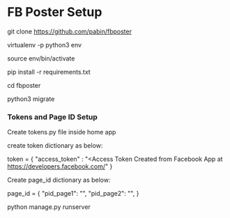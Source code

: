 # FB Poster Setup

git clone https://github.com/pabin/fbposter

virtualenv -p python3 env

source env/bin/activate

pip install -r requirements.txt

cd fbposter

python3 migrate

### Tokens and Page ID Setup
Create tokens.py file inside home app

create token dictionary as below:

token = {
  "access_token" : "<Access Token Created from Facebook App at
   https://developers.facebook.com/"
}

Create page_id dictionary as below:

page_id = {
  "pid_page1": "<Facebook Page1 ID>",
  "pid_page2": "<Facebook Page2 ID>",
}

python manage.py runserver
